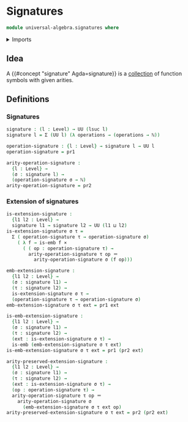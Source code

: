 # Signatures

```agda
module universal-algebra.signatures where
```

<details><summary>Imports</summary>

```agda
open import elementary-number-theory.natural-numbers

open import foundation.cartesian-product-types
open import foundation.dependent-pair-types
open import foundation.embeddings
open import foundation.identity-types
open import foundation.universe-levels
```

</details>

## Idea

A {{#concept "signature" Agda=signature}} is a
[collection](foundation.dependent-pair-types.md) of function symbols with given
arities.

## Definitions

### Signatures

```agda
signature : (l : Level) → UU (lsuc l)
signature l = Σ (UU l) (λ operations → (operations → ℕ))

operation-signature : {l : Level} → signature l → UU l
operation-signature = pr1

arity-operation-signature :
  {l : Level} →
  (σ : signature l) →
  (operation-signature σ → ℕ)
arity-operation-signature = pr2
```

### Extension of signatures

```agda
is-extension-signature :
  {l1 l2 : Level} →
  signature l1 → signature l2 → UU (l1 ⊔ l2)
is-extension-signature σ τ =
  Σ ( operation-signature τ → operation-signature σ)
    ( λ f → is-emb f ×
      ( ( op : operation-signature τ) →
        arity-operation-signature τ op ＝
          arity-operation-signature σ (f op)))

emb-extension-signature :
  {l1 l2 : Level} →
  (σ : signature l1) →
  (τ : signature l2) →
  is-extension-signature σ τ →
  (operation-signature τ → operation-signature σ)
emb-extension-signature σ τ ext = pr1 ext

is-emb-extension-signature :
  {l1 l2 : Level} →
  (σ : signature l1) →
  (τ : signature l2) →
  (ext : is-extension-signature σ τ) →
  is-emb (emb-extension-signature σ τ ext)
is-emb-extension-signature σ τ ext = pr1 (pr2 ext)

arity-preserved-extension-signature :
  {l1 l2 : Level} →
  (σ : signature l1) →
  (τ : signature l2) →
  (ext : is-extension-signature σ τ) →
  (op : operation-signature τ) →
  arity-operation-signature τ op ＝
    arity-operation-signature σ
      (emb-extension-signature σ τ ext op)
arity-preserved-extension-signature σ τ ext = pr2 (pr2 ext)
```
